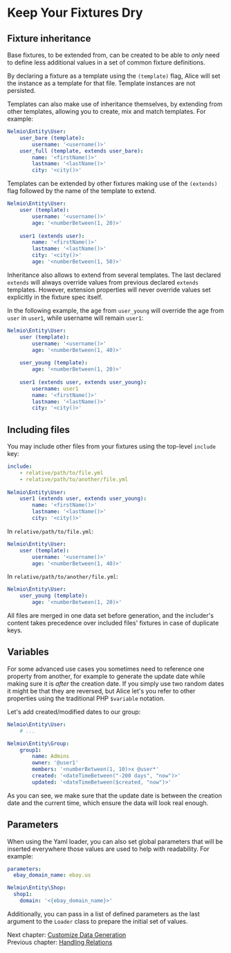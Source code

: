 # Keep Your Fixtures Dry

## Fixture inheritance

Base fixtures, to be extended from, can be created to be able to *only* need
to define less additional values in a set of common fixture definitions.

By declaring a fixture as a template using the `(template)` flag, Alice will set
the instance as a template for that file. Template instances are not persisted.

Templates can also make use of inheritance themselves, by extending from other
templates, allowing you to create, mix and match templates. For example:

```yaml
Nelmio\Entity\User:
    user_bare (template):
        username: '<username()>'
    user_full (template, extends user_bare):
        name: '<firstName()>'
        lastname: '<lastName()>'
        city: '<city()>'
```

Templates can be extended by other fixtures making use of the `(extends)` flag
followed by the name of the template to extend.

```yaml
Nelmio\Entity\User:
    user (template):
        username: '<username()>'
        age: '<numberBetween(1, 20)>'
        
    user1 (extends user):
        name: '<firstName()>'
        lastname: '<lastName()>'
        city: '<city()>'
        age: '<numberBetween(1, 50)>'
```

Inheritance also allows to extend from several templates. The last declared `extends`
will always override values from previous declared `extends` templates. However,
extension properties will never override values set explicitly in the fixture spec
itself.

In the following example, the age from `user_young` will override the age from `user`
in `user1`, while username will remain `user1`:

```yaml
Nelmio\Entity\User:
    user (template):
        username: '<username()>'
        age: '<numberBetween(1, 40)>'
        
    user_young (template):
        age: '<numberBetween(1, 20)>'
        
    user1 (extends user, extends user_young):
        username: user1
        name: '<firstName()>'
        lastname: '<lastName()>'
        city: '<city()>'
```


## Including files

You may include other files from your fixtures using the top-level `include` key:

```yaml
include:
    - relative/path/to/file.yml
    - relative/path/to/another/file.yml
    
Nelmio\Entity\User:
    user1 (extends user, extends user_young):
        name: '<firstName()>'
        lastname: '<lastName()>'
        city: '<city()>'
```

In `relative/path/to/file.yml`:

```yaml
Nelmio\Entity\User:
    user (template):
        username: '<username()>'
        age: '<numberBetween(1, 40)>'
```

In `relative/path/to/another/file.yml`:

```yaml
Nelmio\Entity\User:
    user_young (template):
        age: '<numberBetween(1, 20)>'
```

All files are merged in one data set before generation, and the includer's content
takes precedence over included files' fixtures in case of duplicate keys.


## Variables

For some advanced use cases you sometimes need to reference one property
from another, for example to generate the update date while making sure
it is *after* the creation date. If you simply use two random dates it might
be that they are reversed, but Alice let's you refer to other properties
using the traditional PHP `$variable` notation.

Let's add created/modified dates to our group:

```yaml
Nelmio\Entity\User:
    # ...

Nelmio\Entity\Group:
    group1:
        name: Admins
        owner: '@user1'
        members: '<numberBetween(1, 10)>x @user*'
        created: '<dateTimeBetween("-200 days", "now")>'
        updated: '<dateTimeBetween($created, "now")>'
```

As you can see, we make sure that the update date is between the creation
date and the current time, which ensure the data will look real enough.


## Parameters

When using the Yaml loader, you can also set global parameters that will be inserted everywhere those values are used to help with readability. For example:

```yaml
parameters:
  ebay_domain_name: ebay.us

Nelmio\Entity\Shop:
  shop1:
    domain: '<{ebay_domain_name}>'
```

Additionally, you can pass in a list of defined parameters as the last argument to the `Loader` class to prepare the initial set of values.


Next chapter: [Customize Data Generation](customizing-data-generation.md)<br />
Previous chapter: [Handling Relations](relations-handling.md)
